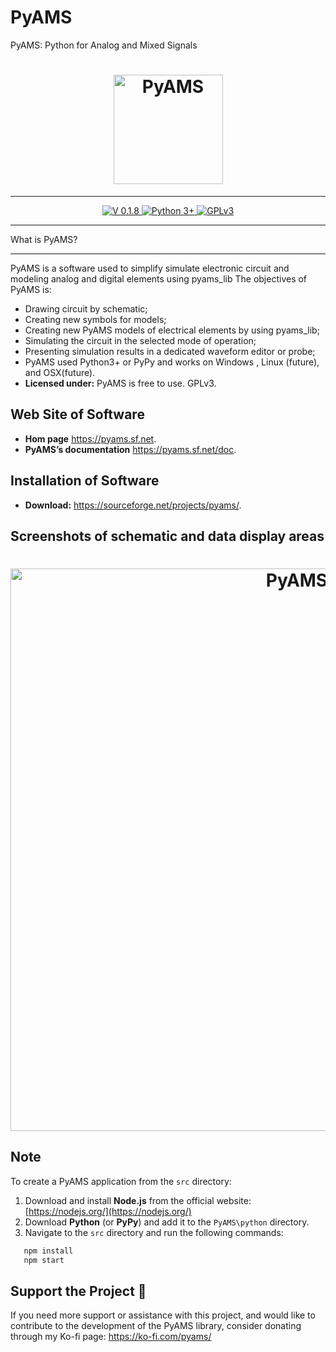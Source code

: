 
# PyAMS
PyAMS: Python for Analog and Mixed Signals

<h1 align="center">
    <a href="https://pyams.sourceforge.io/"><img src="https://pyams.sourceforge.io/logo.png" width="175px" alt="PyAMS"></a>
</h1>

---

<p align="center">
 
 <a href="#News">
    <img src="https://img.shields.io/badge/Version-0.1.8-blue" alt="V 0.1.8">
 </a>
  <a href="#Installation">
      <img src="https://img.shields.io/badge/Python->=3-blue" alt="Python 3+">
  </a>
    
  <a href="https://github.com/d-fathi/PyAMS/blob/main/LICENSE">
      <img src="https://img.shields.io/badge/GPLv3-blue" alt="GPLv3">
  </a>
</p>


**************
What is PyAMS?
**************

PyAMS is a software used to simplify simulate electronic circuit and  modeling analog and digital elements  using pyams_lib
The objectives of PyAMS is:

*	Drawing circuit by schematic;
*	Creating new symbols for models;
*	Creating new PyAMS models of electrical elements by using pyams_lib;
*	Simulating the circuit in the selected mode of operation;
*	Presenting simulation results in a dedicated waveform editor or probe;
*   PyAMS used Python3+ or PyPy and works on  Windows , Linux (future), and OSX(future).
*   **Licensed under:** PyAMS is free to use. GPLv3.


## Web Site of Software

* **Hom page** <a href="https://pyams.sf.net">https://pyams.sf.net</a>.
* **PyAMS’s documentation**  <a href="https://pyams.sf.net/doc">https://pyams.sf.net/doc</a>.

## Installation of Software

* **Download:** <a href="https://sourceforge.net/projects/pyams/">https://sourceforge.net/projects/pyams/</a>.

## Screenshots of schematic and data display areas

<h1 align="center">
    <img src="https://pyams.sourceforge.io/images/C.png" width="900px" alt="PyAMS">
</h1>



## Note

To create a PyAMS application from the `src` directory:

1. Download and install **Node.js** from the official website: [https://nodejs.org/](https://nodejs.org/)
2. Download **Python** (or **PyPy**) and add it to the `PyAMS\python` directory.
3. Navigate to the `src` directory and run the following commands:

```sh
   npm install
   npm start
````

## Support the Project 💖

If you need more support or assistance with this project, and would like to contribute to the development of the PyAMS library, 
consider donating through my Ko-fi page: <a href='https://ko-fi.com/pyams/'>https://ko-fi.com/pyams/</a>







